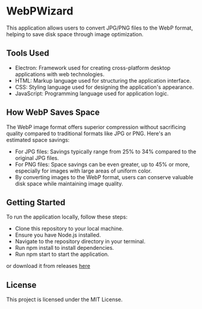 # WebPWizard

This application allows users to convert JPG/PNG files to the WebP format, helping to save disk space through image optimization.

## Tools Used
 - Electron: Framework used for creating cross-platform desktop applications with web technologies.
 - HTML: Markup language used for structuring the application interface.
 - CSS: Styling language used for designing the application's appearance.
 - JavaScript: Programming language used for application logic.

## How WebP Saves Space
The WebP image format offers superior compression without sacrificing quality compared to traditional formats like JPG or PNG. Here's an estimated space savings:

- For JPG files: Savings typically range from 25% to 34% compared to the original JPG files.
- For PNG files: Space savings can be even greater, up to 45% or more, especially for images with large areas of uniform color.
- By converting images to the WebP format, users can conserve valuable disk space while maintaining image quality.

## Getting Started
To run the application locally, follow these steps:

- Clone this repository to your local machine.
- Ensure you have Node.js installed.
- Navigate to the repository directory in your terminal.
- Run npm install to install dependencies.
- Run npm start to start the application.

or download it from releases [here](https://github.com/Lariw/WebPWizard/releases)


## License
This project is licensed under the MIT License.
